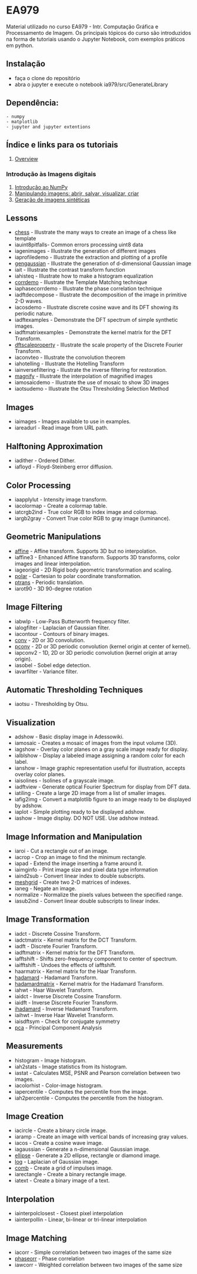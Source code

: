 # EA979
Material utilizado no curso EA979 - Intr. Computação Gráfica e Processamento de Imagem.
Os principais tópicos do curso são introduzidos na forma de tutoriais usando o Jupyter Notebook, com exemplos práticos em python. 

## Instalação

- faça o clone do repositório
- abra o jupyter e execute o notebook ia979/src/GenerateLibrary

## Dependência:
    - numpy
    - matplotlib
    - jupyter and jupyter extentions

## Índice e links para os tutoriais

1. [Overview](tutoriais/01_Processamento_Imagens.ipynb)

### Introdução às Imagens digitais
    
1. [Introdução ao NumPy](02_Aprendendo_Numpy.ipynb) 
2. [Manipulando imagens: abrir, salvar, visualizar, criar](03_Lendo_e_Visualizando_Imagens.ipynb)
3. [Geração de imagens sintéticas](04_Gerando_imagens_sinteticas.ipynb)

## Lessons
- [chess](master/chess.ipynb) - Illustrate the many ways to create an image of a chess like template
- iauint8pitfalls- Common errors processing uint8 data
- iagenimages - Illustrate the generation of different images
- iaprofiledemo - Illustrate the extraction and plotting of a profile
- [gengaussian](master/gengaussian.ipynb) - Illustrate the generation of d-dimensional Gaussian image
- iait - Illustrate the contrast transform function
- iahisteq - Illustrate how to make a histogram equalization
- [corrdemo](master/corrdemo.ipynb) - Illustrate the Template Matching technique
- iaphasecorrdemo - Illustrate the phase correlation technique
- iadftdecompose - Illustrate the decomposition of the image in primitive 2-D waves.
- iacosdemo - Illustrate discrete cosine wave and its DFT showing its periodic nature.
- iadftexamples - Demonstrate the DFT spectrum of simple synthetic images.
- iadftmatrixexamples - Demonstrate the kernel matrix for the DFT Transform.
- [dftscaleproperty](master/dftscaleproperty.ipynb) - Illustrate the scale property of the Discrete Fourier Transform.
- iaconvteo - Illustrate the convolution theorem
- iahotelling - Illustrate the Hotelling Transform
- iainversefiltering - Illustrate the inverse filtering for restoration.
- [magnify](master/magnify.ipynb) - Illustrate the interpolation of magnified images
- iamosaicdemo - Illustrate the use of mosaic to show 3D images
- iaotsudemo - Illustrate the Otsu Thresholding Selection Method

## Images
- iaimages - Images available to use in examples.
- iareadurl - Read image from URL path.

## Halftoning Approximation
- iadither - Ordered Dither.
- iafloyd - Floyd-Steinberg error diffusion.

## Color Processing
- iaapplylut - Intensity image transform.
- iacolormap - Create a colormap table.
- iatcrgb2ind - True color RGB to index image and colormap.
- iargb2gray - Convert True color RGB to gray image (luminance).

## Geometric Manipulations
- [affine](src/affine.ipynb) - Affine transform. Supports 3D but no interpolation.
- iaffine3 - Enhanced Affine transform. Supports 3D transforms, color images and linear interpolation.
- iageorigid - 2D Rigid body geometric transformation and scaling.
- [polar](src/polar.ipynb) - Cartesian to polar coordinate transformation.
- [ptrans](src/ptrans.ipynb) - Periodic translation.
- iarot90 - 3D 90-degree rotation

## Image Filtering
- iabwlp - Low-Pass Butterworth frequency filter.
- ialogfilter - Laplacian of Gaussian filter.
- iacontour - Contours of binary images.
- [conv](src/conv.ipynb) - 2D or 3D convolution.
- [pconv](src/pconv.ipynb) - 2D or 3D periodic convolution (kernel origin at center of kernel).
- iapconv2 - 1D, 2D or 3D periodic convolution (kernel origin at array origin).
- iasobel - Sobel edge detection.
- iavarfilter - Variance filter.

## Automatic Thresholding Techniques
- iaotsu - Thresholding by Otsu.

## Visualization
- adshow - Basic display image in Adessowiki.
- iamosaic - Creates a mosaic of images from the input volume (3D).
- iagshow - Overlay color planes on a gray scale image ready for display.
- ialblshow - Display a labeled image assigning a random color for each label.
- ianshow - Image graphic representation useful for illustration, accepts overlay color planes.
- iaisolines - Isolines of a grayscale image.
- iadftview - Generate optical Fourier Spectrum for display from DFT data.
- iatiling - Create a large 2D image from a list of smaller images.
- iafig2img - Convert a matplotlib figure to an image ready to be displayed by adshow.
- iaplot - Simple plotting ready to be displayed adshow.
- iashow - Image display. DO NOT USE. Use adshow instead.

## Image Information and Manipulation
- iaroi - Cut a rectangle out of an image.
- iacrop - Crop an image to find the minimum rectangle.
- iapad - Extend the image inserting a frame around it.
- iaimginfo - Print image size and pixel data type information
- iaind2sub - Convert linear index to double subscripts.
- [meshgrid](src/meshgrid.ipynb) - Create two 2-D matrices of indexes.
- ianeg - Negate an image.
- normalize - Normalize the pixels values between the specified range.
- iasub2ind - Convert linear double subscripts to linear index.

## Image Transformation
- iadct - Discrete Cossine Transform.
- iadctmatrix - Kernel matrix for the DCT Transform.
- iadft - Discrete Fourier Transform.
- iadftmatrix - Kernel matrix for the DFT Transform.
- iafftshift - Shifts zero-frequency component to center of spectrum.
- iaifftshift - Undoes the effects of iafftshift.
- haarmatrix - Kernel matrix for the Haar Transform.
- [hadamard](src/hadamard.ipynb) - Hadamard Transform.
- [hadamardmatrix](src/hadamardmatrix.ipynb) - Kernel matrix for the Hadamard Transform.
- iahwt - Haar Wavelet Transform.
- iaidct - Inverse Discrete Cossine Transform.
- iaidft - Inverse Discrete Fourier Transform.
- [ihadamard](src/ihadamard.ipynb) - Inverse Hadamard Transform.
- iaihwt - Inverse Haar Wavelet Transform.
- iaisdftsym - Check for conjugate symmetry
- [pca](src/pca.ipynb) - Principal Component Analysis

## Measurements
- histogram - Image histogram.
- iah2stats - Image statistics from its histogram.
- iastat - Calculates MSE, PSNR and Pearson correlation between two images.
- iacolorhist - Color-image histogram.
- iapercentile - Computes the percentile from the image.
- iah2percentile - Computes the percentile from the histogram.

## Image Creation
- iacircle - Create a binary circle image.
- iaramp - Create an image with vertical bands of increasing gray values.
- iacos - Create a cosine wave image.
- iagaussian - Generate a n-dimensional Gaussian image.
- [ellipse](src/ellipse.ipynb) - Generate a 2D ellipse, rectangle or diamond image.
- [log](src/log.ipynb) - Laplacian of Gaussian image.
- [comb](src/comb.ipynb) - Create a grid of impulses image.
- iarectangle - Create a binary rectangle image.
- iatext - Create a binary image of a text.

## Interpolation
- iainterpolclosest - Closest pixel interpolation
- iainterpollin - Linear, bi-linear or tri-linear interpolation

## Image Matching
- iacorr - Simple correlation between two images of the same size
- [phaseorr](src/phasecorr.ipynb) - Phase correlation
- iawcorr - Weighted correlation between two images of the same size
